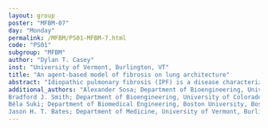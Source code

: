 ```yaml
---
layout: group
poster: "MFBM-07"
day: "Monday"
permalink: /MFBM/PS01-MFBM-7.html
code: "PS01"
subgroup: "MFBM"
author: "Dylan T. Casey"
inst: "University of Vermont, Burlington, VT"
title: "An agent-based model of fibrosis on lung architecture"
abstract: "Idiopathic pulmonary fibrosis (IPF) is a disease characterized by remodeling and stiffening of fibrous collagen leading to septal thickening, alveolar destruction, and a stiffer lung. Little is known about how healthy parenchyma transitions to the characteristic IPF pattern seen on computed tomography (CT) scans. We investigate the morphogenesis of IPF with an agent-based model (ABM) that simulates cells interaction with extracellular matrix to imitate the progression of tissue accumulation. We incorporate alveolar architecture so that the model can simulate the conversion of real lung structure into a fibrotic environment. Lungs from mice with bleomycin-induced fibrosis and control mice were fixed at constant pressure and scanned with micro-CT at 4.9-micron slices. The lung architecture from the control serves as the scaffolding our agents traverse. Agents representing pro-fibrotic phenotypes increased tissue density by a fixed amount and were allowed to build off this tissue into airspaces while anti-fibrotic agents removed a fraction of tissue density. The ABM was run until the control lung architecture resembled the fibrotic lung architecture. The addition of agents acting on anatomically realistic alveolar architectures results in tissue remodeling reminiscent of that seen in pulmonary fibrosis, and thus can provide insight into emergent structures arising in fibrosis."
additional_authors: "Alexander Sosa; Department of Bioengineering, University of Colorado Denver | Anschutz Medical Campus, Aurora, CO;
Bradford J. Smith; Department of Bioengineering, University of Colorado Denver | Anschutz Medical Campus, Aurora, CO;
Béla Suki; Department of Biomedical Engineering, Boston University, Boston, MA;
Jason H. T. Bates; Department of Medicine, University of Vermont, Burlington, VT;"
---
```

